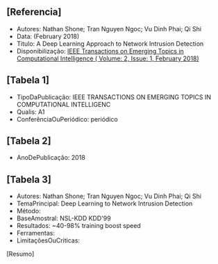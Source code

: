 [Referencia]
---
  - Autores: Nathan Shone; Tran Nguyen Ngoc; Vu Dinh Phai; Qi Shi
  - Data: (February 2018)
  - Titulo: A Deep Learning Approach to Network Intrusion Detection
  - Disponibilização: [IEEE Transactions on Emerging Topics in Computational Intelligence ( Volume: 2, Issue: 1, February 2018)](https://ieeexplore.ieee.org/xpl/RecentIssue.jsp?punumber=7433297)

[Tabela 1]
---
  - TipoDaPublicação: IEEE TRANSACTIONS ON EMERGING TOPICS IN COMPUTATIONAL INTELLIGENC
  - Qualis: A1
  - ConferênciaOuPeriódico: periódico

[Tabela 2]
---
  - AnoDePublicação: 2018

[Tabela 3]
---
  - Autores: Nathan Shone; Tran Nguyen Ngoc; Vu Dinh Phai; Qi Shi
  - TemaPrincipal: Deep Learning to Network Intrusion Detection
  - Método:
  - BaseAmostral: NSL-KDD KDD'99
  - Resultados:  ~40-98% training boost speed
  - Ferramentas:  
  - LimitaçõesOuCriticas:
  
[Resumo]